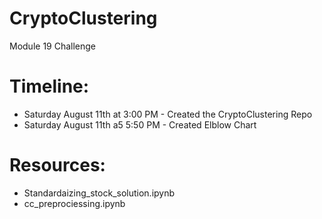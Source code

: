 # CryptoClustering
Module 19 Challenge

# Timeline:
* Saturday August 11th at 3:00 PM - Created the CryptoClustering Repo
* Saturday August 11th a5 5:50 PM - Created Elblow Chart


# Resources:
* Standardaizing_stock_solution.ipynb
* cc_preprociessing.ipynb